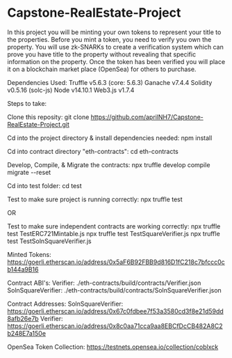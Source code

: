 # Capstone-RealEstate-Project

In this project you will be minting your own tokens to represent your title to the properties. Before you mint a token, you need to verify you own the property. You will use zk-SNARKs to create a verification system which can prove you have title to the property without revealing that specific information on the property. Once the token has been verified you will place it on a blockchain market place (OpenSea) for others to purchase.

Dependencies Used:
Truffle v5.6.3 (core: 5.6.3)
Ganache v7.4.4
Solidity v0.5.16 (solc-js)
Node v14.10.1
Web3.js v1.7.4

Steps to take:

Clone this reposity:
git clone https://github.com/aprilNH7/Capstone-RealEstate-Project.git

Cd into the project directory & install dependencies needed:
npm install

Cd into contract directory "eth-contracts":
cd eth-contracts

Develop, Compile, & Migrate the contracts:
npx truffle develop
compile
migrate --reset

Cd into test folder:
cd test

Test to make sure project is running correctly:
npx truffle test

OR

Test to make sure independent contracts are working correctly:
npx truffle test TestERC721Mintable.js
npx truffle test TestSquareVerifier.js
npx truffle test TestSolnSquareVerifier.js

Minted Tokens:
https://goerli.etherscan.io/address/0x5aF6B92FBB9d816D1fC218c7bfccc0cb144a9B16

Contract ABI's:
Verifier: ./eth-contracts/build/contracts/Verifier.json
SolnSquareVerifier: ./eth-contracts/build/contracts/SolnSquareVerifier.json

Contract Addresses:
SolnSquareVerifier: https://goerli.etherscan.io/address/0x67c0fdbee7f53a3580cd3f8e21d59dd8afb26e7b
Verifier: https://goerli.etherscan.io/address/0x8c0aa71cca9aa8EBCfDcCB482A8C2b248E7a150e

OpenSea Token Collection:
https://testnets.opensea.io/collection/coblxck





